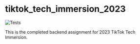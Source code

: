 # tiktok_tech_immersion_2023

![Tests](https://github.com/TikTokTechImmersion/assignment_demo_2023/actions/workflows/test.yml/badge.svg)

This is the completed backend assignment for 2023 TikTok Tech Immersion.
